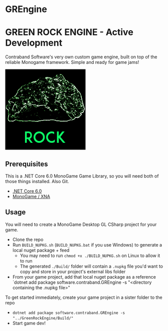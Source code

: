 # **GREngine**
#     GREEN ROCK ENGINE - Active Development

Contraband Software's very own custom game engine, built on top of the reliable Monogame framework. Simple and ready for game jams!

![Green glowing rock outline over black background](./Documentation/Images/rockIcon.png) 

## Prerequisites

This is a .NET Core 6.0 MonoGame Game Library, so you will need both of those things installed. Also Git.

 - [.NET Core 6.0](https://dotnet.microsoft.com/en-us/download/dotnet/6.0)
 - [MonoGame / XNA](https://monogame.net/articles/getting_started/index.html)

## Usage

You will need to create a MonoGame Desktop GL CSharp project for your game.

 - Clone the repo
 - Run `BUILD_NUPKG.sh` (`BUILD_NUPKG.bat` if you use Windows) to generate a local nuget package + feed
   - You may need to run `chmod +x ./BUILD_NUPKG.sh` on Linux to allow it to run
   - The generated `./Build/` folder will contain a `.nupkg` file you'd want to copy and store in your project's external libs folder
 - From your game project, add that local nuget package as a reference
   `dotnet add package software.contraband.GREngine -s "<directory containing the .nupkg file>"

To get started immediately, create your game project in a sister folder to the repo

 - `dotnet add package software.contraband.GREngine -s "../GreenRockEngine/Build/"`
 - Start game dev!
